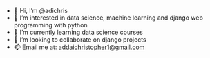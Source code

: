 - 👋 Hi, I’m @adichris
- 👀 I’m interested in data science, machine learning and django web programming with python
- 🌱 I’m currently learning data science courses
- 💞️ I’m looking to collaborate on django projects
- 📫 Email me at: addaichristopher1@gmail.com

<!---
adichris/adichris is a ✨ special ✨ repository because its `README.md` (this file) appears on your GitHub profile.
You can click the Preview link to take a look at your changes.
--->
